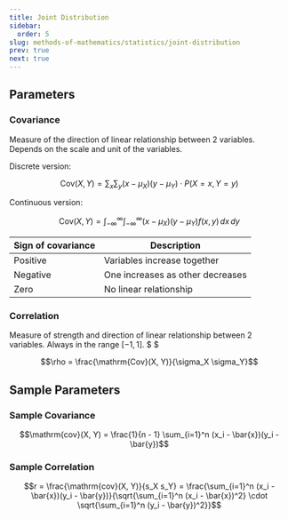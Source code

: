 ```yaml
---
title: Joint Distribution
sidebar:
  order: 5
slug: methods-of-mathematics/statistics/joint-distribution
prev: true
next: true
---
```


## Parameters

### Covariance

Measure of the direction of linear relationship between 2 variables. Depends on the scale and unit of the variables.

Discrete version:
```math
\mathrm{Cov}(X, Y) = \sum_{x} \sum_{y} (x - \mu_X)(y - \mu_Y) \cdot P(X = x, Y = y)
```

Continuous version:
```math
\mathrm{Cov}(X, Y) = \int_{-\infty}^\infty \int_{-\infty}^\infty (x - \mu_X)(y - \mu_Y) f(x, y) \, dx \, dy
```

| Sign of covariance | Description                      |
| ------------------ | -------------------------------- |
| Positive           | Variables increase together      |
| Negative           | One increases as other decreases |
| Zero               | No linear relationship           |

### Correlation

Measure of strength and direction of linear relationship between 2 variables. Always in the range $[-1,1]$. $ $

```math
\rho = \frac{\mathrm{Cov}(X, Y)}{\sigma_X \sigma_Y}
```

## Sample Parameters

### Sample Covariance

```math
\mathrm{cov}(X, Y) = \frac{1}{n - 1} \sum_{i=1}^n (x_i - \bar{x})(y_i - \bar{y})
```

### Sample Correlation

```math
r = \frac{\mathrm{cov}(X, Y)}{s_X s_Y}
= \frac{\sum_{i=1}^n (x_i - \bar{x})(y_i - \bar{y})}{\sqrt{\sum_{i=1}^n (x_i - \bar{x})^2} \cdot \sqrt{\sum_{i=1}^n (y_i - \bar{y})^2}}
```
